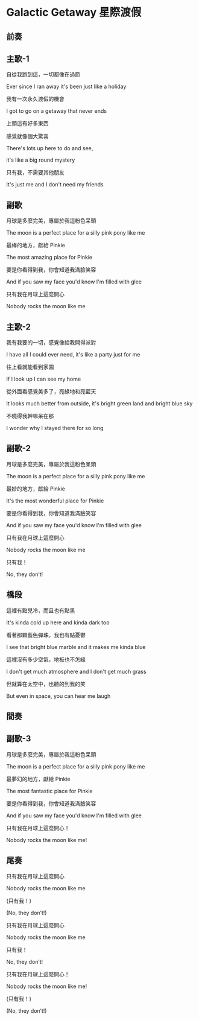 # Galactic Getaway 星際渡假

## 前奏

## 主歌-1

自從我跑到這，一切都像在過節

Ever since I ran away it's been just like a holiday



我有一次永久渡假的機會

I got to go on a getaway that never ends



上頭這有好多東西

感覺就像個大驚喜

There's lots up here to do and see,

it's like a big round mystery



只有我，不需要其他朋友

It's just me and I don't need my friends

## 副歌

月球是多麼完美，專屬於我這粉色呆頭

The moon is a perfect place for a silly pink pony like me



最棒的地方，獻給 Pinkie

The most amazing place for Pinkie



要是你看得到我，你會知道我滿臉笑容

And if you saw my face you'd know I'm filled with glee



只有我在月球上這麼開心

Nobody rocks the moon like me

## 主歌-2

我有我要的一切，感覺像給我開得派對

I have all I could ever need, it's like a party just for me



往上看就能看到家園

If I look up I can see my home



從外面看感覺美多了，亮綠地和亮藍天

It looks much better from outside, it's bright green land and bright blue sky



不曉得我幹嘛呆在那

I wonder why I stayed there for so long

## 副歌-2

月球是多麼完美，專屬於我這粉色呆頭

The moon is a perfect place for a silly pink pony like me



最妙的地方，獻給 Pinkie

It's the most wonderful place for Pinkie



要是你看得到我，你會知道我滿臉笑容

And if you saw my face you'd know I'm filled with glee



只有我在月球上這麼開心

Nobody rocks the moon like me



只有我！

No, they don’t!

## 橋段

這裡有點兒冷，而且也有點黑

It's kinda cold up here and kinda dark too



看著那顆藍色彈珠，我也有點憂鬱

I see that bright blue marble and it makes me kinda blue



這裡沒有多少空氣，地板也不怎綠

I don't get much atmosphere and I don't get much grass



但就算在太空中，也聽的到我的笑

But even in space, you can hear me laugh

## 間奏

## 副歌-3

月球是多麼完美，專屬於我這粉色呆頭

The moon is a perfect place for a silly pink pony like me



最夢幻的地方，獻給 Pinkie

The most fantastic place for Pinkie



要是你看得到我，你會知道我滿臉笑容

And if you saw my face you'd know I'm filled with glee



只有我在月球上這麼開心！

Nobody rocks the moon like me!

## 尾奏

只有我在月球上這麼開心

Nobody rocks the moon like me



(只有我！)

(No, they don’t!)



只有我在月球上這麼開心

Nobody rocks the moon like me



只有我！

No, they don’t!



只有我在月球上這麼開心！

Nobody rocks the moon like me!



(只有我！)

(No, they don’t!)

